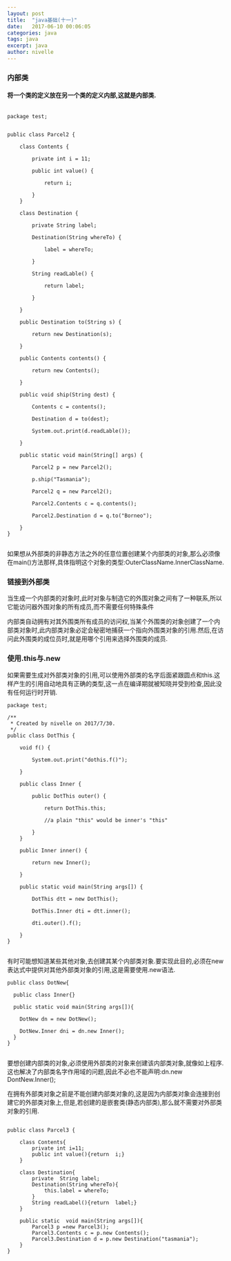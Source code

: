```yaml
---
layout: post
title:  "java基础(十一)"
date:   2017-06-10 00:06:05
categories: java
tags: java
excerpt: java
author: nivelle
---
```


### 内部类

#### 将一个类的定义放在另一个类的定义内部,这就是内部类.

```

package test;


public class Parcel2 {

    class Contents {
    
        private int i = 11;

        public int value() {
        
            return i;
            
        }
    }

    class Destination {
    
        private String label;

        Destination(String whereTo) {
        
            label = whereTo;
            
        }

        String readLable() {
        
            return label;
            
        }
        
    }

    public Destination to(String s) {
    
        return new Destination(s);
        
    }

    public Contents contents() {
    
        return new Contents();
        
    }

    public void ship(String dest) {
    
        Contents c = contents();
        
        Destination d = to(dest);
        
        System.out.print(d.readLable());
        
    }

    public static void main(String[] args) {
    
        Parcel2 p = new Parcel2();
        
        p.ship("Tasmania");
        
        Parcel2 q = new Parcel2();
        
        Parcel2.Contents c = q.contents();
        
        Parcel2.Destination d = q.to("Borneo");
        
    }
}


```

如果想从外部类的非静态方法之外的任意位置创建某个内部类的对象,那么必须像在main()方法那样,具体指明这个对象的类型:OuterClassName.InnerClassName.


### 链接到外部类

当生成一个内部类的对象时,此时对象与制造它的外围对象之间有了一种联系,所以它能访问器外围对象的所有成员,而不需要任何特殊条件

内部类自动拥有对其外围类所有成员的访问权,当某个外围类的对象创建了一个内部类对象时,此内部类对象必定会秘密地捕获一个指向外围类对象的引用.然后,在访问此外围类的成位员时,就是用哪个引用来选择外围类的成员.


### 使用.this与.new

如果需要生成对外部类对象的引用,可以使用外部类的名字后面紧跟圆点和this.这样产生的引用自动地具有正确的类型,这一点在编译期就被知晓并受到检查,因此没有任何运行时开销.

```
package test;

/**
 * Created by nivelle on 2017/7/30.
 */
public class DotThis {

    void f() {

        System.out.print("dothis.f()");

    }

    public class Inner {

        public DotThis outer() {

            return DotThis.this;

            //a plain "this" would be inner's "this"

        }
    }

    public Inner inner() {

        return new Inner();

    }

    public static void main(String args[]) {

        DotThis dtt = new DotThis();

        DotThis.Inner dti = dtt.inner();

        dti.outer().f();

    }
}


```

有时可能想知道某些其他对象,去创建其某个内部类对象.要实现此目的,必须在new 表达式中提供对其他外部类对象的引用,这是需要使用.new语法.


```
public class DotNew{
  
  public class Inner{}

  public static void main(String args[]){

    DotNew dn = new DotNew();

    DotNew.Inner dni = dn.new Inner();
  }
}


```

要想创建内部类的对象,必须使用外部类的对象来创建该内部类对象,就像如上程序.这也解决了内部类名字作用域的问题,因此不必也不能声明:dn.new  DontNew.Inner();

在拥有外部类对象之前是不能创建内部类对象的,这是因为内部类对象会连接到创建它的外部类对象上,但是,若创建的是嵌套类(静态内部类),那么就不需要对外部类对象的引用.


```

public class Parcel3 {

    class Contents{
        private int i=11;
        public int value(){return  i;}
    }

    class Destination{
        private  String label;
        Destination(String whereTo){
            this.label = whereTo;
        }
        String readLabel(){return  label;}
    }

    public static  void main(String args[]){
        Parcel3 p =new Parcel3();
        Parcel3.Contents c = p.new Contents();
        Parcel3.Destination d = p.new Destination("tasmania");
    }
}



```
